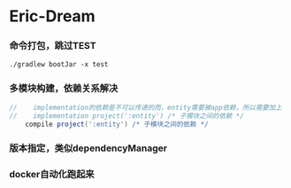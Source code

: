 Eric-Dream
===


### 命令打包，跳过TEST
```shell script
./gradlew bootJar -x test
```

### 多模块构建，依赖关系解决
```groovy
//    implementation的依赖是不可以传递的而，entity需要被app依赖，所以需要加上
//    implementation project(':entity') /* 子模块之间的依赖 */
    compile project(':entity') /* 子模块之间的依赖 */
```

### 版本指定，类似dependencyManager

### docker自动化跑起来